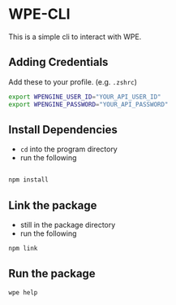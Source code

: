 # WPE-CLI

This is a simple cli to interact with WPE.

## Adding Credentials

Add these to your profile. (e.g. `.zshrc`)

```bash
export WPENGINE_USER_ID="YOUR_API_USER_ID"
export WPENGINE_PASSWORD="YOUR_API_PASSWORD"
```

## Install Dependencies

-   `cd` into the program directory
-   run the following

```bash

npm install

```

## Link the package

-   still in the package directory
-   run the following

```bash
npm link
```

## Run the package

```bash
wpe help
```
